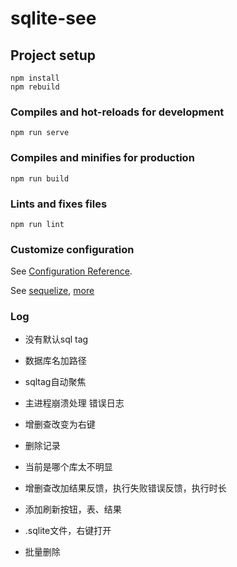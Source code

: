 # sqlite-see

## Project setup
```
npm install
npm rebuild
```

### Compiles and hot-reloads for development
```
npm run serve
```

### Compiles and minifies for production
```
npm run build
```

### Lints and fixes files
```
npm run lint
```

### Customize configuration

See [Configuration Reference](https://cli.vuejs.org/config/).

See [sequelize](https://sequelize.org/master/manual/getting-started.html), [more](https://blog.csdn.net/weixin_45632692/article/details/100919595)


### Log

+ 没有默认sql tag
+ 数据库名加路径
+ sqltag自动聚焦
+ 主进程崩溃处理
  错误日志
+ 增删查改变为右键

+ 删除记录
+ 当前是哪个库太不明显
+ 增删查改加结果反馈，执行失败错误反馈，执行时长
+ 添加刷新按钮，表、结果

+ .sqlite文件，右键打开

- 批量删除




